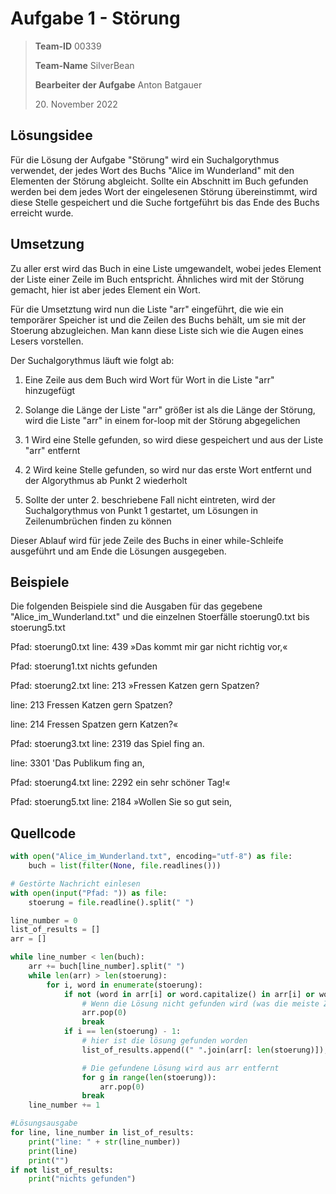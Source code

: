 # Aufgabe 1  - Störung

> **Team-ID** 00339
>
> **Team-Name** SilverBean
>
> **Bearbeiter der Aufgabe** Anton Batgauer
>
> 20\. November 2022

## Lösungsidee

Für die Lösung der Aufgabe "Störung" wird ein Suchalgorythmus verwendet, der jedes Wort des Buchs "Alice im Wunderland" mit den Elementen der Störung abgleicht. Sollte ein Abschnitt im Buch gefunden werden bei dem jedes Wort der eingelesenen Störung übereinstimmt, wird diese Stelle gespeichert und die Suche fortgeführt bis das Ende des Buchs erreicht wurde.



## Umsetzung

Zu aller erst wird das Buch in eine Liste umgewandelt, wobei jedes Element der Liste einer Zeile im Buch entspricht. Ähnliches wird mit der Störung gemacht, hier ist aber jedes Element ein Wort. 

Für die Umsetztung wird nun die Liste "arr" eingeführt, die wie ein temporärer Speicher ist und die Zeilen des Buchs behält, um sie mit der Stoerung abzugleichen. Man kann diese Liste sich wie die Augen eines Lesers vorstellen. 

Der Suchalgorythmus läuft wie folgt ab:

1.  Eine Zeile aus dem Buch wird Wort für Wort in die Liste "arr" hinzugefügt
2.  Solange die Länge der Liste "arr" größer ist als die Länge der Störung, wird die Liste "arr" in einem for-loop mit der Störung abgegelichen
3. 1 Wird eine Stelle gefunden, so wird diese gespeichert und aus der Liste "arr" entfernt

3. 2 Wird keine Stelle gefunden, so wird nur das erste Wort entfernt und der Algorythmus ab Punkt 2 wiederholt
4. Sollte der unter 2. beschriebene Fall nicht eintreten, wird der Suchalgorythmus von Punkt 1 gestartet, um Lösungen in Zeilenumbrüchen finden zu können

Dieser Ablauf wird für jede Zeile des Buchs in einer while-Schleife ausgeführt und am Ende die Lösungen ausgegeben.



## Beispiele	

Die folgenden Beispiele sind die Ausgaben für das gegebene "Alice_im_Wunderland.txt" und die einzelnen Stoerfälle stoerung0.txt bis stoerung5.txt



Pfad: stoerung0.txt
line: 439
»Das kommt mir gar nicht richtig vor,«



Pfad: stoerung1.txt
nichts gefunden



Pfad: stoerung2.txt
line: 213
»Fressen Katzen
 gern Spatzen?

line: 213
Fressen Katzen gern Spatzen?

line: 214
Fressen Spatzen gern Katzen?«



Pfad: stoerung3.txt
line: 2319
das Spiel fing an.

line: 3301
'Das Publikum fing an,



Pfad: stoerung4.txt
line: 2292
ein sehr schöner Tag!«



Pfad: stoerung5.txt
line: 2184
»Wollen Sie so gut sein,



## Quellcode

```python
with open("Alice_im_Wunderland.txt", encoding="utf-8") as file:
    buch = list(filter(None, file.readlines()))

# Gestörte Nachricht einlesen
with open(input("Pfad: ")) as file:
    stoerung = file.readline().split(" ")

line_number = 0
list_of_results = []
arr = []

while line_number < len(buch):
    arr += buch[line_number].split(" ")
    while len(arr) > len(stoerung):
        for i, word in enumerate(stoerung):
            if not (word in arr[i] or word.capitalize() in arr[i] or word == "_"):
                # Wenn die Lösung nicht gefunden wird (was die meiste Zeit passiert) wird das erste Wort gelöscht
                arr.pop(0)
                break
            if i == len(stoerung) - 1:
                # hier ist die lösung gefunden worden
                list_of_results.append((" ".join(arr[: len(stoerung)]), line_number))

                # Die gefundene Lösung wird aus arr entfernt
                for g in range(len(stoerung)):
                    arr.pop(0)
                break
    line_number += 1

#Lösungsausgabe
for line, line_number in list_of_results:
    print("line: " + str(line_number))
    print(line)
    print("")
if not list_of_results:
    print("nichts gefunden")
```